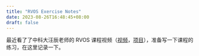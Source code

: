 ```yaml
---
title: "RVOS Exercise Notes"
date: 2023-08-26T16:48:45+08:00
draft: false
---
```


最近看了了中科大汪辰老师的 RVOS 课程视频（[视频](https://www.bilibili.com/video/BV1Q5411w7z5/)，[项目](https://github.com/plctlab/riscv-operating-system-mooc)），准备写一下课程的练习，在这里记录一下。


